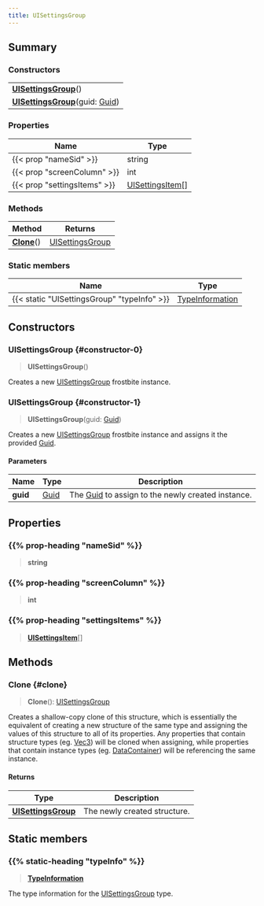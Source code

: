 ```yaml
---
title: UISettingsGroup
---
```


## Summary

### Constructors

|  |
| --- |
| **[UISettingsGroup](#constructor-0)**() |
| **[UISettingsGroup](#constructor-1)**(guid: [Guid](/vext/ref/shared/type/guid)) |

### Properties

| Name | Type |
| ---- | ---- |
| {{< prop "nameSid" >}} | string |
| {{< prop "screenColumn" >}} | int |
| {{< prop "settingsItems" >}} | [UISettingsItem](/vext/ref/fb/uisettingsitem)[] |

### Methods

| Method | Returns |
| ------ | ------- |
| **[Clone](#clone)**() | [UISettingsGroup](/vext/ref/fb/uisettingsgroup) |

### Static members

| Name | Type |
| ---- | ---- |
| {{< static "UISettingsGroup" "typeInfo" >}} | [TypeInformation](/vext/ref/shared/type/typeinformation) |

## Constructors

### UISettingsGroup {#constructor-0}

> **UISettingsGroup**()

Creates a new [UISettingsGroup](/vext/ref/fb/uisettingsgroup) frostbite instance.

### UISettingsGroup {#constructor-1}

> **UISettingsGroup**(guid: [Guid](/vext/ref/shared/type/guid))

Creates a new [UISettingsGroup](/vext/ref/fb/uisettingsgroup) frostbite instance and assigns it the provided [Guid](/vext/ref/shared/type/guid).

#### Parameters

| Name | Type | Description |
| ---- | ---- | ----------- |
| **guid** | [Guid](/vext/ref/shared/type/guid) | The [Guid](/vext/ref/shared/type/guid) to assign to the newly created instance. |

## Properties

### {{% prop-heading "nameSid" %}}

> **string**

### {{% prop-heading "screenColumn" %}}

> **int**

### {{% prop-heading "settingsItems" %}}

> **[UISettingsItem](/vext/ref/fb/uisettingsitem)**[]

## Methods

### Clone {#clone}

> **Clone**(): [UISettingsGroup](/vext/ref/fb/uisettingsgroup)

Creates a shallow-copy clone of this structure, which is essentially the equivalent of creating a new structure of the same type and assigning the values of this structure to all of its properties. Any properties that contain structure types (eg. [Vec3](/vext/ref/shared/type/vec3)) will be cloned when assigning, while properties that contain instance types (eg. [DataContainer](/vext/ref/shared/type/datacontainer)) will be referencing the same instance.

#### Returns

| Type | Description |
| ---- | ----------- |
| **[UISettingsGroup](/vext/ref/fb/uisettingsgroup)** | The newly created structure. |

## Static members

### {{% static-heading "typeInfo" %}}

> **[TypeInformation](/vext/ref/shared/type/typeinformation)**

The type information for the [UISettingsGroup](/vext/ref/fb/uisettingsgroup) type.


